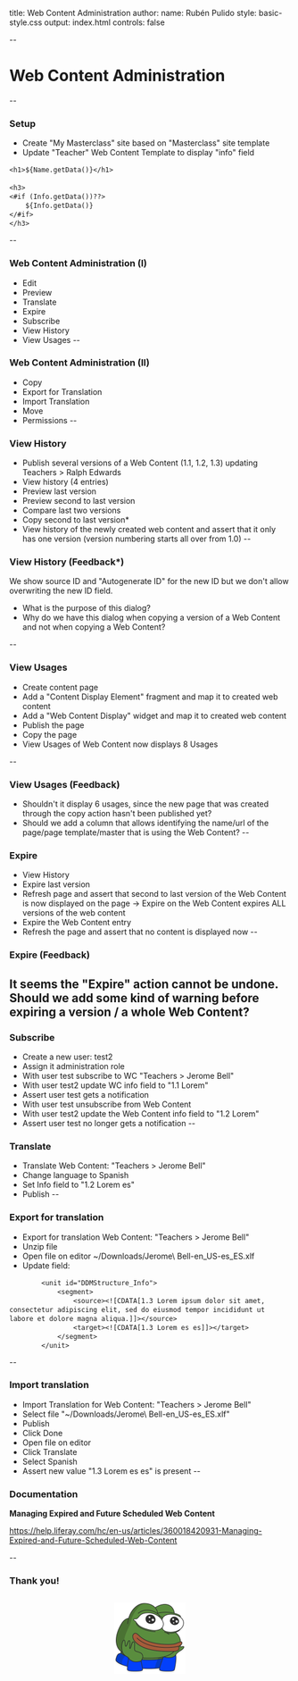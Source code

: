 title: Web Content Administration
author:
  name: Rubén Pulido
style: basic-style.css
output: index.html
controls: false

--
# Web Content Administration

--
### Setup
- Create "My Masterclass" site based on "Masterclass" site template
- Update "Teacher" Web Content Template to display "info" field

```code
<h1>${Name.getData()}</h1>

<h3>
<#if (Info.getData())??>
	${Info.getData()}
</#if>
</h3>
```
--
### Web Content Administration (I)
- Edit
- Preview
- Translate
- Expire
- Subscribe
- View History
- View Usages
--
### Web Content Administration (II)
- Copy
- Export for Translation
- Import Translation
- Move
- Permissions
--
### View History
- Publish several versions of a Web Content (1.1, 1.2, 1.3) updating Teachers > Ralph Edwards
- View history (4 entries)
- Preview last version
- Preview second to last version
- Compare last two versions
- Copy second to last version*
- View history of the newly created web content and assert that it only has one version (version numbering starts all over from 1.0) 
--
### View History (Feedback*)

We show source ID and "Autogenerate ID" for the new ID but we don't allow overwriting the new ID field. 
- What is the purpose of this dialog? 
- Why do we have this dialog when copying a version of a Web Content and not when copying a Web Content?

--
### View Usages
- Create content page
- Add a "Content Display Element" fragment and map it to created web content
- Add a "Web Content Display" widget and map it to created web content
- Publish the page
- Copy the page
- View Usages of Web Content now displays 8 Usages

--
### View Usages (Feedback)
- Shouldn't it display 6 usages, since the new page that was created through the copy action hasn't been published yet?
- Should we add a column that allows identifying the name/url of the page/page template/master that is using the Web Content?
--
### Expire
- View History
- Expire last version
- Refresh page and assert that second to last version of the Web Content is now displayed on the page ->
Expire on the Web Content expires ALL versions of the web content
- Expire the Web Content entry
- Refresh the page and assert that no content is displayed now
--
### Expire (Feedback) 
It seems the "Expire" action cannot be undone. Should we add some kind of warning before expiring a version / a whole Web Content?
--
### Subscribe
- Create a new user: test2
- Assign it administration role
- With user test subscribe to WC "Teachers > Jerome Bell"
- With user test2 update WC info field to "1.1 Lorem"
- Assert user test gets a notification
- With user test unsubscribe from Web Content
- With user test2 update the Web Content info field to "1.2 Lorem"
- Assert user test no longer gets a notification
--
### Translate
- Translate Web Content: "Teachers > Jerome Bell"
- Change language to Spanish
- Set Info field to "1.2 Lorem es"
- Publish
--
### Export for translation
- Export for translation Web Content: "Teachers > Jerome Bell"
- Unzip file
- Open file on editor ~/Downloads/Jerome\ Bell-en_US-es_ES.xlf
- Update field:
```
		<unit id="DDMStructure_Info">
			<segment>
				<source><![CDATA[1.3 Lorem ipsum dolor sit amet, consectetur adipiscing elit, sed do eiusmod tempor incididunt ut labore et dolore magna aliqua.]]></source>
				<target><![CDATA[1.3 Lorem es es]]></target>
			</segment>
		</unit>
```
--
### Import translation
- Import Translation for Web Content: "Teachers > Jerome Bell"
- Select file "~/Downloads/Jerome\ Bell-en_US-es_ES.xlf"
- Publish
- Click Done
- Open file on editor
- Click Translate
- Select Spanish
- Assert new value "1.3 Lorem es es" is present
--
### Documentation
**Managing Expired and Future Scheduled Web Content**

https://help.liferay.com/hc/en-us/articles/360018420931-Managing-Expired-and-Future-Scheduled-Web-Content

--
### Thank you!
<img 
  src="./images/thank-you.png" 
  alt="Thank you" 
  style="margin-left:auto;margin-right:auto;display:block;max-height:470px;max-width:800px;height:auto;width:auto;" />
--
